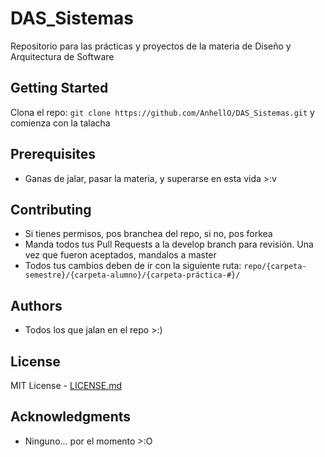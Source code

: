 # DAS_Sistemas

Repositorio para las prácticas y proyectos de la materia de Diseño y Arquitectura de Software

## Getting Started

Clona el repo: `git clone https://github.com/AnhellO/DAS_Sistemas.git` y comienza con la talacha

## Prerequisites

- Ganas de jalar, pasar la materia, y superarse en esta vida >:v

## Contributing

- Si tienes permisos, pos branchea del repo, si no, pos forkea
- Manda todos tus Pull Requests a la develop branch para revisión. Una vez que fueron aceptados, mandalos a master
- Todos tus cambios deben de ir con la siguiente ruta: `repo/{carpeta-semestre}/{carpeta-alumno}/{carpeta-práctica-#}/`

## Authors

- Todos los que jalan en el repo >:)

## License

MIT License - [LICENSE.md](LICENSE.md)

## Acknowledgments

- Ninguno... por el momento >:O
